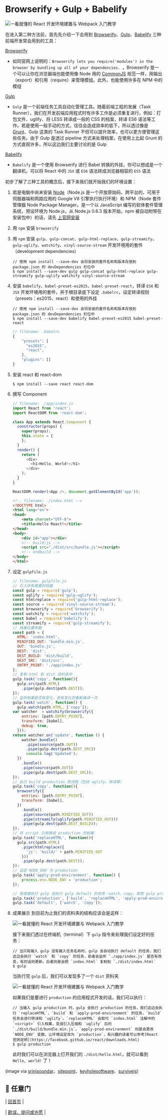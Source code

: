# Browserify + Gulp + Babelify

![一看就懂的 React 开发环境建置与 Webpack 入门教学](./images/react-browserify-gulp.png "一看就懂的 React 开发环境建置与 Webpack 入门教学")

在进入第二种方法前，首先先介绍一下会用到 [Browserify](http://browserify.org/)、[Gulp](http://gulpjs.com/)、[Babelify](https://github.com/babel/babelify) 三种前端开发常会用到的工具：

[Browserify](http://browserify.org/)
- 如同官网上说明的：`Browserify lets you require('modules') in the browser by bundling up all of your dependencies.
`，Browserify 是一个可以让你在浏览器端也能使用像 Node 用的 [CommonJS](https://en.wikipedia.org/wiki/CommonJS) 规范一样，用输出（export）和引用（require）来管理模组。此外，也能使用许多在 NPM 中的模组

[Gulp](http://gulpjs.com/)
- `Gulp` 是一个前端任务工具自动化管理工具。随着前端工程的发展（Task Runner），我们在开发前端应用程式时有许多工作是必须重复进行，例如：打包文件、uglify、将 LESS 转译成一般的 CSS 的档案，转译 ES6 语法等工作。若是使用一般手动的方式，往往会造成效率的低下，所以透过像是 [Grunt](http://gruntjs.com/)、Gulp 这类的 Task Runner 不但可以提升效率，也可以更方便管理这些任务。由于 Gulp 是透过 pipeline 方式来处理档案，在使用上比起 Grunt 的方式直观许多，所以这边我们主要讨论的是 Gulp

[Babelify](https://github.com/babel/babelify)
- `Babelify` 是一个使用 Browserify 进行 Babel 转换的外挂，你可以想成是一个翻译机，可以将 React 中的 `JSX` 或 `ES6` 语法转成浏览器相容的 `ES5` 语法

初步了解了三种工具的概念后，接下来我们就开始我们的环境设置：
1. 若是电脑中尚未安装 [Node](https://zh.wikipedia.org/zh-tw/Node.js)（Node.js 是一个开放原始码、跨平台的、可用于伺服器端和网路应用的 Google V8 引擎执行执行环境）和 NPM（Node 套件管理器 Node Package Manager。是一个以 JavaScript 编写的软体套件管理系统，预设环境为 Node.js，从 Node.js 0.6.3 版本开始，npm 被自动附带在安装包中）的话，请先 [上官网安装](https://nodejs.org/en/)

2. 用 `npm` 安装 `browserify`

3. 用 `npm` 安装 `gulp`、`gulp-concat`、`gulp-html-replace`、`gulp-streamify`、`gulp-uglify`、`watchify`、`vinyl-source-stream` 开发环境用的套件（development dependencies）

	```
	// 使用 npm install --save-dev 会将安装的套件名称和版本存放到 package.json 的 devDependencies 栏位中
	$ npm install --save-dev gulp gulp-concat gulp-html-replace gulp-streamify gulp-uglify watchify vinyl-source-stream  
	```

3. 安装 `babelify`、`babel-preset-es2015`、`babel-preset-react`，转译 `ES6` 和 `JSX` 开发环境用的套件，并于根目录底下设定 `.babelrc`，设定转译规则（presets：es2015、react）和使用的外挂

	```
	// 使用 npm install --save-dev 会将安装的套件名称和版本存放到 package.json 的 devDependencies 栏位中
	$ npm install --save-dev babelify babel-preset-es2015 babel-preset-react
	```

	```js
    // filename: .babelrc
	{
		"presets": [
		  "es2015",
		  "react",
		],
		"plugins": []
	}
	```

4. 安装 react 和 react-dom

	```
	$ npm install --save react react-dom
	```

6. 撰写 Component

	```js
    // filename: ./app/index.js
	import React from 'react';
	import ReactDOM from 'react-dom';

	class App extends React.Component {
	  constructor(props) {
	    super(props);
	    this.state = {
	    };
	  }
	  render() {
	    return (
	      <div>
	        <h1>Hello, World!</h1>
	      </div>
	    );
	  }
	}

	ReactDOM.render(<App />, document.getElementById('app'));
	```

	```html
    <!-- filename: ./index.html -->
	<!DOCTYPE html>
	<html lang="en">
	<head>
		<meta charset="UTF-8">
		<title>Hello React!</title>
	</head>
	<body>
		<div id="app"></div>
		<!-- build:js -->
		<script src="./dist/src/bundle.js"></script>
		<!-- endbuild -->
	</body>
	</html>
	```

7. 设定 `gulpfile.js`

	```js
    // filename: gulpfile.js
	// 引入所有需要的档案
	const gulp = require('gulp');
	const uglify = require('gulp-uglify');
	const htmlreplace = require('gulp-html-replace');
	const source = require('vinyl-source-stream');
	const browserify = require('browserify');
	const watchify = require('watchify');
	const babel = require('babelify');
	const streamify = require('gulp-streamify');
	// 档案位置参数
	const path = {
	  HTML: 'index.html',
	  MINIFIED_OUT: 'bundle.min.js',
	  OUT: 'bundle.js',
	  DEST: 'dist',
	  DEST_BUILD: 'dist/build',
	  DEST_SRC: 'dist/src',
	  ENTRY_POINT: './app/index.js'
	};
	// 复制 html 到 dist 资料夹中
	gulp.task('copy', function(){
	  gulp.src(path.HTML)
	    .pipe(gulp.dest(path.DEST));
	});
	// 监听档案是否有变化，若有变化则重新编译一次
	gulp.task('watch', function() {
	  gulp.watch(path.HTML, ['copy']);
	var watcher  = watchify(browserify({
	    entries: [path.ENTRY_POINT],
	    transform: [babel],
	    debug: true,
	  }));
	return watcher.on('update', function () {
	    watcher.bundle()
	      .pipe(source(path.OUT))
	      .pipe(gulp.dest(path.DEST_SRC))
	      console.log('Updated');
	  })
	    .bundle()
	    .pipe(source(path.OUT))
	    .pipe(gulp.dest(path.DEST_SRC));
	});
	// 执行 build production 的流程（包括 uglify、转译等）
	gulp.task('copy', function(){
	  browserify({
	    entries: [path.ENTRY_POINT],
	    transform: [babel],
	  })
	    .bundle()
	    .pipe(source(path.MINIFIED_OUT))
	    .pipe(streamify(uglify(path.MINIFIED_OUT)))
	    .pipe(gulp.dest(path.DEST_BUILD));
	});
	// 将 script 引用换成 production 的档案
	gulp.task('replaceHTML', function(){
	  gulp.src(path.HTML)
	    .pipe(htmlreplace({
	      'js': 'build/' + path.MINIFIED_OUT
	    }))
	    .pipe(gulp.dest(path.DEST));
	});
	// 设定 NODE_ENV 为 production
	gulp.task('apply-prod-environment', function() {
	    process.env.NODE_ENV = 'production';
	});

	// 若直接执行 gulp 会执行 gulp default 的任务：watch、copy。若跑 gulp production，则会执行 build、replaceHTML、apply-prod-environment
	gulp.task('production', ['build', 'replaceHTML', 'apply-prod-environment']);
	gulp.task('default', ['watch', 'copy']);
	```

8. 成果展示
	到目前为止我们的资料夹的结构应该会是这样：

	![一看就懂的 React 开发环境建置与 Webpack 入门教学](./images/browserify-folder-pregulp.png "一看就懂的 React 开发环境建置与 Webpack 入门教学")

	接下来我们透过在终端机（terminal）下 `gulp` 指令来处理我们设定好的任务：

	```
	// 当只有输入 gulp 没有输入任务名称时，gulp 会自动执行 default 的任务，我们这边会执行 `watch` 和 `copy` 的任务，前者会监听 `./app/index.js` 是否有改变，有的话则更新。后者则是会把 `index.html` 复制到 `./dist/index.html`
	$ gulp
	```

	当执行完 `gulp` 后，我们可以发现多了一个 `dist` 资料夹

	![一看就懂的 React 开发环境建置与 Webpack 入门教学](./images/browserify-folder-possgulp.png "一看就懂的 React 开发环境建置与 Webpack 入门教学")

	如果我们是要进行 `production` 的应用程式开发的话，我们可以执行： 

	```
	// 当输入 gulp production 时，gulp 会执行 production 的任务，我们这边会执行 `replaceHTML`、`build` 和 `apply-prod-environment` 的任务，`build` 任务会进行转译和 `uglify`。`replaceHTML` 会取代 `index.html` 注解中的 `<script>` 引入档案，变成引入压缩和 `uglify` 后的 `./dist/build/bundle.min.js`。`apply-prod-environment` 则是会更改 `NODE_ENV` 变数，让环境设定改为 `production`，有兴趣的读者可以参考[React 官网说明](https://facebook.github.io/react/downloads.html)
	$ gulp production
	```

	此时我们可以在浏览器上打开我们的 `./dist/hello.html`，就可以看到 `Hello, world!` 了！

(image via [srinisoundar](https://cdn-images-1.medium.com/max/477/1*qhI4E_g3TDOK0uu1VAJlCQ.png)、[sitepoint](https://d2sis3lil8ndrq.cloudfront.net/screencasts/46e215cd-2eb3-4cf0-b699-713977a2b644.png)、[keyholesoftware](https://keyholesoftware.com/wp-content/uploads/Browserify-5.png)、[survivejs](http://survivejs.com/webpack/images/webpack.png))

## :door: 任意门
| [回首页](../../../tree/zh-CN/) | 

| [勘误、提问或许愿](https://github.com/kdchang/reactjs101/issues) |
